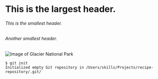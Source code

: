 # This is the largest header.
###### This is the smallest header.
###### Another smallest header.
![Image of Glacier National Park](https://assets.vogue.com/photos/5ef0d94adf255788213d57b8/4:3/w_4016,h_3012,c_limit/glacier-national-park-promo.jpg)
```
$ git init
Initialized empty Git repository in /Users/skills/Projects/recipe-repository/.git/
```
